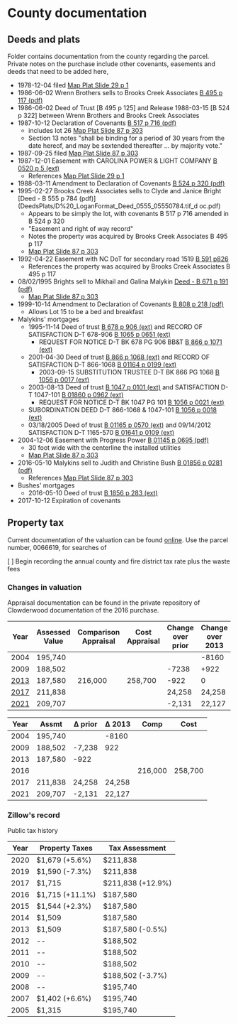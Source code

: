 # County documentation

## Deeds and plats

Folder contains documentation from the county regarding the parcel. Private notes on the purchase include other covenants, easements and deeds that need to be added here,

* 1978-12-04 filed [Map Plat Slide 29 p 1](DeedsPlats/D%20_LoganFormat_Plats_0029_00290001.tif_doc.pdf)
* 1986-06-02 Wrenn Brothers sells to Brooks Creek Associates [B 495 p 117 (pdf)](DeedsPlats/D%20_LoganFormat_Deed_0495_04950117.tif_doc.pdf)
* 1986-06-02 Deed of Trust [B 495 p 125] and Release 1988-03-15 [B 524 p 322] between Wrenn Brothers and Brooks Creek Associates
* 1987-10-12 Declaration of Covenants [B 517 p 716 (pdf)](DeedsPlats/D%20_LoganFormat_Deed_0517_05170716.tif_doc.pdf)
  * includes lot 26 [Map Plat Slide 87 p 303](DeedsPlats/D%20_LoganFormat_Plats_0087_00870303.tif_doc.pdf)
  * Section 13 notes "shall be binding for a period of 30 years from the date hereof, and may be sextended thereafter ... by majority vote."
* 1987-09-25 filed [Map Plat Slide 87 p 303](DeedsPlats/D%20_LoganFormat_Plats_0087_00870303.tif_doc.pdf)
* 1987-12-01 Easement with CAROLINA POWER & LIGHT COMPANY [B 0520 p 5 (ext)](https://www.chathamncrod.org/DocumentView.asp?DocumentType=Deed&Instrument=05200005)
  * References [Map Plat Slide 29 p 1](DeedsPlats/D%20_LoganFormat_Plats_0029_00290001.tif_doc.pdf)
* 1988-03-11 Amendment to Declaration of Covenants [B 524 p 320 (pdf)](DeedsPlats/D%20_LoganFormat_Deed_0524_05240320.tif_doc.pdf)
* 1995-02-27 Brooks Creek Associates sells to Clyde and Janice Bright [Deed - B 555 p 784 (pdf)](DeedsPlats/D%20_LoganFormat_Deed_0555_05550784.tif_d   oc.pdf)
  * Appears to be simply the lot, with covenants B 517 p 716 amended in B 524 p 320
  * "Easement and right of way record"
  * Notes the property was acquired by Brooks Creek Associates B 495 p 117
  * [Map Plat Slide 87 p 303](DeedsPlats/D%20_LoganFormat_Plats_0087_00870303.tif_doc.pdf)
* 1992-04-22 Easement with NC DoT for secondary road 1519 [B 591 p826](DeedsPlats/D%20_LoganFormat_Deed_0591_05910826.tif_doc.pdf)
  * References the property was acquired by Brooks Creek Associates B 495 p 117
* 08/02/1995 Brights sell to Mikhail and Galina Malykin [Deed - B 671 p 191 (pdf)](DeedsPlats/D%20_LoganFormat_Deed_0671_06710191.tif_doc.pdf)
  * [Map Plat Slide 87 p 303](DeedsPlats/D%20_LoganFormat_Plats_0087_00870303.tif_doc.pdf)
* 1999-10-14 Amendment to Declaration of Covenants [B 808 p 218 (pdf)](DeedsPlats/D%20_LoganFormat_Deed_0808_08080218.tif_doc.pdf)
  * Allows Lot 15 to be a bed and breakfast
* Malykins' mortgages
  * 1995-11-14 Deed of trust [B 678 p 906 (ext)](https://www.chathamncrod.org/DocumentView.asp?DocumentType=Deed&Instrument=06780906) and RECORD OF SATISFACTION D-T 678-906 [B 1065 p 0651 (ext)](https://www.chathamncrod.org/DocumentView.asp?DocumentType=Deed&Instrument=10650651)
    * REQUEST FOR NOTICE D-T BK 678 PG 906 BB&T [B 866 p 1071 (ext)](https://www.chathamncrod.org/DocumentView.asp?DocumentType=Deed&Instrument=08661071&NextInstrument=08661072)
  * 2001-04-30 Deed of trust [B 866 p 1068 (ext)](https://www.chathamncrod.org/DocumentView.asp?DocumentType=Deed&Instrument=08661068&NextInstrument=08661071) and RECORD OF SATISFACTION D-T 866-1068 [B 01164 p 0199 (ext)](https://www.chathamncrod.org/DocumentView.asp?DocumentType=Deed&Instrument=11640199)
    * 2003-09-15 SUBSTITUTION TRUSTEE D-T BK 866 PG 1068  [B 1056 p 0017 (ext)](https://www.chathamncrod.org/DocumentView.asp?DocumentType=Deed&Instrument=10560017)
  * 2003-08-13 Deed of trust [B 1047 p 0101 (ext)](https://www.chathamncrod.org/DocumentView.asp?DocumentType=Deed&Instrument=10470101) and SATISFACTION D-T 1047-101 [B 01860 p 0962 (ext)](https://www.chathamncrod.org/DocumentView.asp?DocumentType=Deed&Instrument=18600962)
    * REQUEST FOR NOTICE D-T BK 1047 PG 101 [B 1056 p 0021 (ext)](https://www.chathamncrod.org/DocumentView.asp?DocumentType=Deed&Instrument=10560021)
  * SUBORDINATION DEED D-T 866-1068 & 1047-101 [B 1056 p 0018 (ext)](https://www.chathamncrod.org/DocumentView.asp?DocumentType=Deed&Instrument=10560018)
  * 03/18/2005 Deed of trust [B 01165 p 0570 (ext)](https://www.chathamncrod.org/DocumentView.asp?DocumentType=Deed&Instrument=11650570) and 09/14/2012 SATISFACTION D-T 1165-570 [B 01641 p 0109 (ext)](https://www.chathamncrod.org/DocumentView.asp?DocumentType=Deed&Instrument=16410109)
* 2004-12-06 Easement with Progress Power [B 01145 p 0695 (pdf)](DeedsPlats/D%20_LoganFormat_Deed_1145_11450695.tif_doc.pdf)
  * 30 foot wide with the centerline the installed utilities
  * [Map Plat Slide 87 p 303](DeedsPlats/D%20_LoganFormat_Plats_0087_00870303.tif_doc.pdf)
* 2016-05-10 Malykins sell to Judith and Christine Bush [B 01856 p 0281 (pdf)](DeedsPlats/D%20_LoganFormat_Deed_1856_18560281.tif_doc.pdf)
  * References [Map Plat Slide 87 p 303](DeedsPlats/D%20_LoganFormat_Plats_0087_00870303.tif_doc.pdf)
* Bushes' mortgages
  * 2016-05-10 Deed of trust [B 1856 p 283 (ext)](https://www.chathamncrod.org/DocumentView.asp?DocumentType=Deed&Instrument=18560283)
* 2017-10-12 Expiration of covenants

## Property tax

Current documentation of the valuation can be found [online](http://ustaxdata.com/nc/chatham/print.cfm?ownerID=55862&parcelID=0066619). Use the parcel number, 0066619, for searches of 

[ ] Begin recording the annual county and fire district tax rate plus the waste fees

### Changes in valuation

Appraisal documentation can be found in the private repository of Clowderwood documentation of the 2016 purchase.

| Year | Assessed Value | Comparison Appraisal  | Cost Appraisal | Change over prior | Change over 2013 |
|------|----------------|-----------------------|----------------|-------------------|------------------|
| 2004 | 195,740 | | | | -8160| 
| 2009 | 188,502 | | | -7238 | +922 |
| [2013](2016TaxAssessment/Parcel0066619.pdf) | 187,580        | 216,000               | 258,700        | -922                 |  0              |
| [2017](2017TaxAssessment/20170223%20MailedNotice.jpg) | 211,838        |                       |                | 24,258            | 24,258           |
| [2021](2021TaxAssessment/Parcel0066619.pdf) | 209,707        |                       |                | -2,131            | 22,127           |



| Year | Assmt   | Δ prior | Δ 2013 | Comp    | Cost    |
|------|---------|---------|--------|---------|---------|
| 2004 | 195,740 |         |  -8160 |         |         |
| 2009 | 188,502 |  -7,238 |   922  |         |         |
| 2013 | 187,580 |    -922 |        |         |         |
| 2016 |         |         |        | 216,000 | 258,700 |
| 2017 | 211,838 |  24,258 | 24,258 |         |         |
| 2021 | 209,707 |  -2,131 | 22,127 |         |         |


### Zillow's record

Public tax history


| Year | Property Taxes	| Tax Assessment |
|------|---------|---------|
| 2020 | $1,679 (+5.6%) | $211,838 |
| 2019 | $1,590 (-7.3%) | $211,838 |
| 2017 | $1,715  | $211,838 (+12.9%) |
| 2016 | $1,715 (+11.1%) | $187,580 |
| 2015 | $1,544 (+2.3%) | $187,580 |
| 2014 | $1,509  | $187,580 |
| 2013 | $1,509  | $187,580 (-0.5%) |
| 2012 | --  | $188,502 |
| 2011 | --  | $188,502 |
| 2010 | --  | $188,502 |
| 2009 | --  | $188,502 (-3.7%) |
| 2008 | --  | $195,740 |
| 2007 | $1,402 (+6.6%) | $195,740 |
| 2005 | $1,315 | $195,740  |